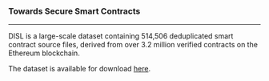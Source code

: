 ### Towards Secure Smart Contracts
---
DISL is a large-scale dataset containing 514,506 deduplicated smart contract source files, derived from over 3.2 million verified contracts on the Ethereum blockchain. 

The dataset is available for download [here](https://huggingface.co/datasets/ASSERT-KTH/DISL).

